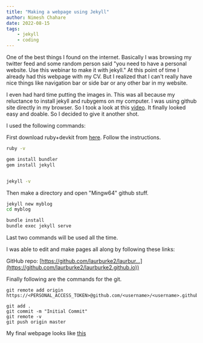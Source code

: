 ```yaml
---
title: "Making a webpage using Jekyll"
author: Nimesh Chahare
date: 2022-08-15
tags: 
    - jekyll
    - coding
---
```


One of the best things I found on the internet. Basically I was browsing my twitter feed and some random person said "you need to have a personal website. Use this webinar to make it with jekyll." At this point of time I already had this webpage with my CV. But I realized that I can't really have nice things like navigation bar or side bar or any other bar in my website. 

I even had hard time putting the images in. This was all because my reluctance to install jekyll and rubygems on my computer. I was using github site directly in my browser. So I took a look at this [video](https://youtu.be/7SBXl94xNl8). It finally looked easy and doable. So I decided to give it another shot.


I used the following commands:

First download ruby+devkit from [here](https://jekyllrb.com/docs/installation/windows/). Follow the instructions.

```cmd
ruby -v

gem install bundler
gem install jekyll


jekyll -v
```

Then make a directory and open "Mingw64" github stuff.

```cmd
jekyll new myblog
cd myblog

bundle install
bundle exec jekyll serve
```

Last two commands will be used all the time. 

I was able to edit and make pages all along by following these links:

GitHub repo: [https://github.com/laurburke2/laurbur...](https://github.com/laurburke2/laurburke2.github.io))



Finally following are the commands for the git.

```git
git remote add origin 
https://<PERSONAL_ACCESS_TOKEN>@github.com/<username>/<username>.github.io.git

git add .
git commit -m "Initial Commit"
git remote -v
git push origin master
```



My final webpage looks like [this](nchahare.github.io)

